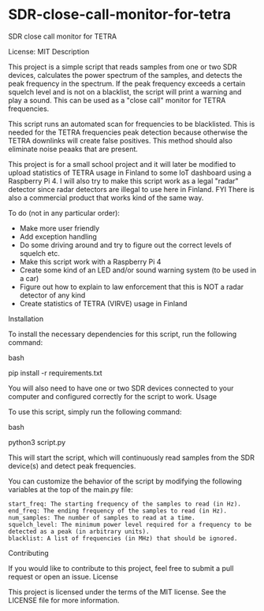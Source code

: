 # SDR-close-call-monitor-for-tetra
SDR close call monitor for TETRA

License: MIT
Description

This project is a simple script that reads samples from one or two SDR devices, calculates the power spectrum of the samples, and detects the peak frequency in the spectrum. If the peak frequency exceeds a certain squelch level and is not on a blacklist, the script will print a warning and play a sound. This can be used as a "close call" monitor for TETRA frequencies. 

This script runs an automated scan for frequencies to be blacklisted. This is needed for the TETRA frequencies peak detection because otherwise the TETRA downlinks will create false positives. This method should also eliminate noise peaaks that are present.

This project is for a small school project and it will later be modified to upload statistics of TETRA usage in Finland to some IoT dashboard using a Raspberry Pi 4. I will also try to make this script work as a legal "radar" detector since radar detectors are illegal to use here in Finland. FYI There is also a commercial product that works kind of the same way. 


To do (not in any particular order):
- Make more user friendly
- Add exception handling
- Do some driving around and try to figure out the correct levels of squelch etc.
- Make this script work with a Raspberry Pi 4
- Create some kind of an LED and/or sound warning system (to be used in a car)
- Figure out how to explain to law enforcement that this is NOT a radar detector of any kind
- Create statistics of TETRA (VIRVE) usage in Finland

Installation

To install the necessary dependencies for this script, run the following command:

bash

pip install -r requirements.txt

You will also need to have one or two SDR devices connected to your computer and configured correctly for the script to work.
Usage

To use this script, simply run the following command:

bash

python3 script.py

This will start the script, which will continuously read samples from the SDR device(s) and detect peak frequencies.

You can customize the behavior of the script by modifying the following variables at the top of the main.py file:

    start_freq: The starting frequency of the samples to read (in Hz).
    end_freq: The ending frequency of the samples to read (in Hz).
    num_samples: The number of samples to read at a time.
    squelch_level: The minimum power level required for a frequency to be detected as a peak (in arbitrary units).
    blacklist: A list of frequencies (in MHz) that should be ignored.

Contributing

If you would like to contribute to this project, feel free to submit a pull request or open an issue.
License

This project is licensed under the terms of the MIT license. See the LICENSE file for more information.
